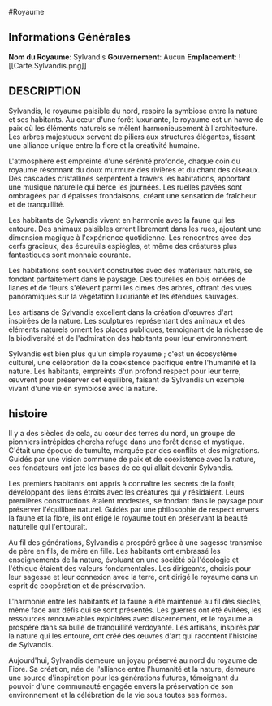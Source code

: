 #Royaume

## Informations Générales
**Nom du Royaume**: Sylvandis
**Gouvernement**: Aucun
**Emplacement**:
![[Carte.Sylvandis.png]]

## DESCRIPTION
Sylvandis, le royaume paisible du nord, respire la symbiose entre la nature et ses habitants. Au cœur d'une forêt luxuriante, le royaume est un havre de paix où les éléments naturels se mêlent harmonieusement à l'architecture. Les arbres majestueux servent de piliers aux structures élégantes, tissant une alliance unique entre la flore et la créativité humaine.

L'atmosphère est empreinte d'une sérénité profonde, chaque coin du royaume résonnant du doux murmure des rivières et du chant des oiseaux. Des cascades cristallines serpentent à travers les habitations, apportant une musique naturelle qui berce les journées. Les ruelles pavées sont ombragées par d'épaisses frondaisons, créant une sensation de fraîcheur et de tranquillité.

Les habitants de Sylvandis vivent en harmonie avec la faune qui les entoure. Des animaux paisibles errent librement dans les rues, ajoutant une dimension magique à l'expérience quotidienne. Les rencontres avec des cerfs gracieux, des écureuils espiègles, et même des créatures plus fantastiques sont monnaie courante.

Les habitations sont souvent construites avec des matériaux naturels, se fondant parfaitement dans le paysage. Des tourelles en bois ornées de lianes et de fleurs s'élèvent parmi les cimes des arbres, offrant des vues panoramiques sur la végétation luxuriante et les étendues sauvages.

Les artisans de Sylvandis excellent dans la création d'œuvres d'art inspirées de la nature. Les sculptures représentant des animaux et des éléments naturels ornent les places publiques, témoignant de la richesse de la biodiversité et de l'admiration des habitants pour leur environnement.

Sylvandis est bien plus qu'un simple royaume ; c'est un écosystème culturel, une célébration de la coexistence pacifique entre l'humanité et la nature. Les habitants, empreints d'un profond respect pour leur terre, œuvrent pour préserver cet équilibre, faisant de Sylvandis un exemple vivant d'une vie en symbiose avec la nature.
## histoire
Il y a des siècles de cela, au cœur des terres du nord, un groupe de pionniers intrépides chercha refuge dans une forêt dense et mystique. C'était une époque de tumulte, marquée par des conflits et des migrations. Guidés par une vision commune de paix et de coexistence avec la nature, ces fondateurs ont jeté les bases de ce qui allait devenir Sylvandis.

Les premiers habitants ont appris à connaître les secrets de la forêt, développant des liens étroits avec les créatures qui y résidaient. Leurs premières constructions étaient modestes, se fondant dans le paysage pour préserver l'équilibre naturel. Guidés par une philosophie de respect envers la faune et la flore, ils ont érigé le royaume tout en préservant la beauté naturelle qui l'entourait.

Au fil des générations, Sylvandis a prospéré grâce à une sagesse transmise de père en fils, de mère en fille. Les habitants ont embrassé les enseignements de la nature, évoluant en une société où l'écologie et l'éthique étaient des valeurs fondamentales. Les dirigeants, choisis pour leur sagesse et leur connexion avec la terre, ont dirigé le royaume dans un esprit de coopération et de préservation.

L'harmonie entre les habitants et la faune a été maintenue au fil des siècles, même face aux défis qui se sont présentés. Les guerres ont été évitées, les ressources renouvelables exploitées avec discernement, et le royaume a prospéré dans sa bulle de tranquillité verdoyante. Les artisans, inspirés par la nature qui les entoure, ont créé des œuvres d'art qui racontent l'histoire de Sylvandis.

Aujourd'hui, Sylvandis demeure un joyau préservé au nord du royaume de Fiore. Sa création, née de l'alliance entre l'humanité et la nature, demeure une source d'inspiration pour les générations futures, témoignant du pouvoir d'une communauté engagée envers la préservation de son environnement et la célébration de la vie sous toutes ses formes.